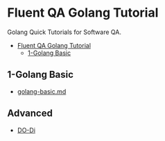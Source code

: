 # Fluent QA Golang Tutorial

Golang Quick Tutorials for Software QA.

<!-- TOC -->
* [Fluent QA Golang Tutorial](#fluent-qa-golang-tutorial)
  * [1-Golang Basic](#1-golang-basic)
<!-- TOC -->

## 1-Golang Basic

- [golang-basic.md](docs/1-setup/index.md)


## Advanced

- [DO-Di](https://github.com/samber/do.git)